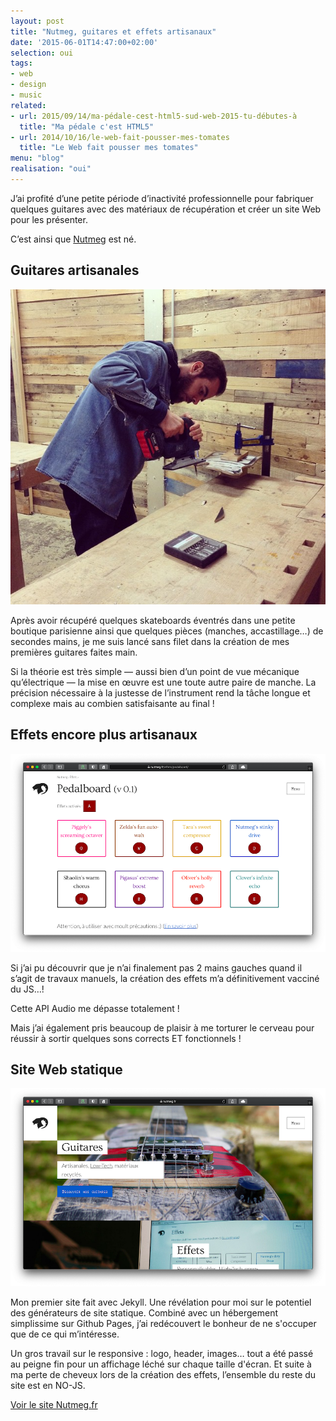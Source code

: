 ```yaml
---
layout: post
title: "Nutmeg, guitares et effets artisanaux"
date: '2015-06-01T14:47:00+02:00'
selection: oui
tags:
- web
- design
- music
related:
- url: 2015/09/14/ma-pédale-cest-html5-sud-web-2015-tu-débutes-à
  title: "Ma pédale c'est HTML5"
- url: 2014/10/16/le-web-fait-pousser-mes-tomates
  title: "Le Web fait pousser mes tomates"
menu: "blog"
realisation: "oui"
---
```

J’ai profité d’une petite période d’inactivité professionnelle pour fabriquer quelques guitares avec des matériaux de récupération et créer un site Web pour les présenter.

C’est ainsi que <a href="https://nutmeg.fr/">Nutmeg</a> est né.

## Guitares artisanales
<img src="/dist/posts-img/nutmeg-artisanat.jpg" alt="Capture d'écran du site nutmeg.fr, section guitares">

Après avoir récupéré quelques skateboards éventrés dans une petite boutique parisienne ainsi que quelques pièces (manches, accastillage…) de secondes mains, je me suis lancé sans filet dans la création de mes premières guitares faites main.

Si la théorie est très simple —&nbsp;aussi bien d’un point de vue mécanique qu’électrique&nbsp;— la mise en œuvre est une toute autre paire de manche. La précision nécessaire à la justesse de l’instrument rend la tâche longue et complexe mais au combien satisfaisante au final&nbsp;!

## Effets encore plus artisanaux
<img src="/dist/posts-img/nutmeg-effets.png" alt="Capture d'écran du site nutmeg.fr, section effets">

Si j’ai pu découvrir que je n’ai finalement pas 2 mains gauches quand il s’agit de travaux manuels, la création des effets m’a définitivement vacciné du JS…!

Cette API Audio me dépasse totalement&nbsp;!

Mais j’ai également pris beaucoup de plaisir à me torturer le cerveau pour réussir à sortir quelques sons corrects ET fonctionnels&nbsp;!

## Site Web statique
<img src="/dist/posts-img/nutmeg-home.png" alt="Capture d'écran du site nutmeg.fr, page d'accueil">

Mon premier site fait avec Jekyll. Une révélation pour moi sur le potentiel des générateurs de site statique. Combiné avec un hébergement simplissime sur Github Pages, j’ai redécouvert le bonheur de ne s'occuper que de ce qui m’intéresse.

Un gros travail sur le responsive&nbsp;: logo, header, images… tout a été passé au peigne fin pour un affichage léché sur chaque taille d'écran. Et suite à ma perte de cheveux lors de la création des effets, l’ensemble du reste du site est en NO-JS.

<p class="text-center not-lead navigation">
  <a class="button button-primary" href="https://nutmeg.fr/">Voir le site Nutmeg.fr</a>
</p>
